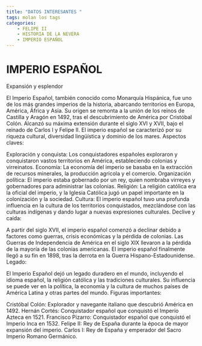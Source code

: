```yaml
---
title: "DATOS INTERESANTES "
tags: molan los tags
categories:
    - FELIPE II
    - HISTORIA DE LA NEVERA
    - IMPERIO ESPAÑOL 
---
```


# IMPERIO ESPAÑOL



Expansión y esplendor

El Imperio Español, también conocido como Monarquía Hispánica, fue uno de los más grandes imperios de la historia, abarcando territorios en Europa, América, África y Asia.
Su origen se remonta a la unión de los reinos de Castilla y Aragón en 1492, tras el descubrimiento de América por Cristóbal Colón.
Alcanzó su máxima extensión durante el siglo XVI y XVII, bajo el reinado de Carlos I y Felipe II.
El imperio español se caracterizó por su riqueza cultural, diversidad lingüística y dominio de los mares.
Aspectos claves:

Exploración y conquista: Los conquistadores españoles exploraron y conquistaron vastos territorios en América, estableciendo colonias y virreinatos.
Economía: La economía del imperio se basaba en la extracción de recursos minerales, la producción agrícola y el comercio.
Organización política: El imperio estaba gobernado por un rey, quien nombraba virreyes y gobernadores para administrar las colonias.
Religión: La religión católica era la oficial del imperio, y la Iglesia Católica jugó un papel importante en la colonización y la sociedad.
Cultura: El imperio español tuvo una profunda influencia en la cultura de los territorios conquistados, mezclándose con las culturas indígenas y dando lugar a nuevas expresiones culturales.
Declive y caída:

A partir del siglo XVII, el imperio español comenzó a declinar debido a factores como guerras, crisis económicas y la pérdida de colonias.
Las Guerras de Independencia de América en el siglo XIX llevaron a la pérdida de la mayoría de las colonias americanas.
El imperio español finalmente llegó a su fin en 1898, tras la derrota en la Guerra Hispano-Estadounidense.
Legado:

El Imperio Español dejó un legado duradero en el mundo, incluyendo el idioma español, la religión católica y las tradiciones culturales.
Su influencia se puede ver en la política, la economía y la cultura de muchos países de América Latina y otras partes del mundo.
Figuras importantes:

Cristóbal Colón: Explorador y navegante italiano que descubrió América en 1492.
Hernán Cortés: Conquistador español que conquistó el Imperio Azteca en 1521.
Francisco Pizarro: Conquistador español que conquistó el Imperio Inca en 1532.
Felipe II: Rey de España durante la época de mayor expansión del imperio.
Carlos I: Rey de España y emperador del Sacro Imperio Romano Germánico.